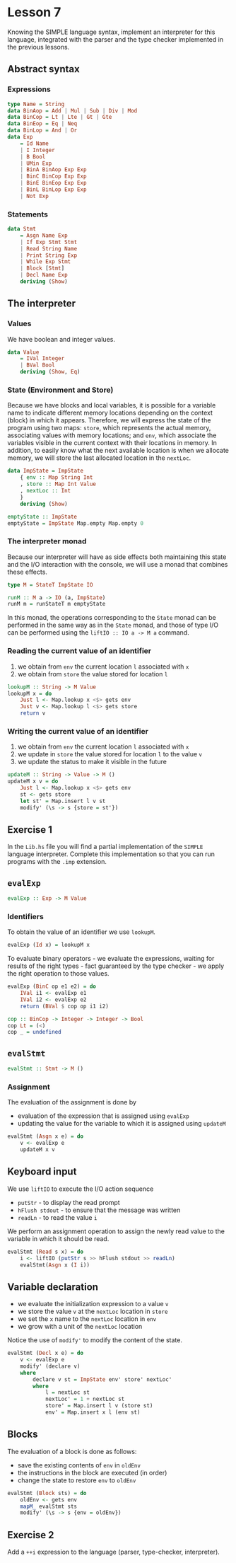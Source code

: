 # Lesson 7

Knowing the SIMPLE language syntax, implement an interpreter for this language, integrated with the parser and the type checker implemented in the previous lessons.

## Abstract syntax

### Expressions

```haskell
type Name = String
data BinAop = Add | Mul | Sub | Div | Mod
data BinCop = Lt | Lte | Gt | Gte
data BinEop = Eq | Neq
data BinLop = And | Or
data Exp
    = Id Name
    | I Integer
    | B Bool
    | UMin Exp
    | BinA BinAop Exp Exp
    | BinC BinCop Exp Exp
    | BinE BinEop Exp Exp
    | BinL BinLop Exp Exp
    | Not Exp
```

### Statements

```haskell
data Stmt
    = Asgn Name Exp
    | If Exp Stmt Stmt
    | Read String Name
    | Print String Exp
    | While Exp Stmt
    | Block [Stmt]
    | Decl Name Exp
    deriving (Show)
```

## The interpreter

### Values

We have boolean and integer values.

```haskell
data Value
    = IVal Integer
    | BVal Bool
    deriving (Show, Eq)
```

### State (Environment and Store)

Because we have blocks and local variables, it is possible for a variable name to indicate different memory locations depending on the context (block) in which it appears. Therefore, we will express the state of the program using two maps: `store`, which represents the actual memory, associating values with memory locations; and `env`, which associate the variables visible in the current context with their locations in memory. In addition, to easily know what the next available location is when we allocate memory, we will store the last allocated location in the `nextLoc`.

```haskell
data ImpState = ImpState
    { env :: Map String Int
    , store :: Map Int Value
    , nextLoc :: Int
    }
    deriving (Show)

emptyState :: ImpState
emptyState = ImpState Map.empty Map.empty 0
```

### The interpreter monad

Because our interpreter will have as side effects both maintaining this state and the I/O interaction with the console, we will use a monad that combines these effects.

```haskell
type M = StateT ImpState IO

runM :: M a -> IO (a, ImpState)
runM m = runStateT m emptyState
```

In this monad, the operations corresponding to the `State` monad can be performed in the same way as in the `State` monad, and those of type I/O can be performed using the `liftIO :: IO a -> M a` command.

### Reading the current value of an identifier

1. we obtain from `env` the current location `l` associated with `x`
2. we obtain from `store` the value stored for location `l`

```haskell
lookupM :: String -> M Value
lookupM x = do
    Just l <- Map.lookup x <$> gets env
    Just v <- Map.lookup l <$> gets store
    return v
```

### Writing the current value of an identifier

1. we obtain from `env` the current location `l` associated with `x`
2. we update in `store` the value stored for location `l` to the value `v`
3. we update the status to make it visible in the future

```haskell
updateM :: String -> Value -> M ()
updateM x v = do
    Just l <- Map.lookup x <$> gets env
    st <- gets store
    let st' = Map.insert l v st
    modify' (\s -> s {store = st'})
```

## Exercise 1

In the `Lib.hs` file you will find a partial implementation of the `SIMPLE` language interpreter. Complete this implementation so that you can run programs with the `.imp` extension.

## `evalExp`

```haskell
evalExp :: Exp -> M Value
```

### Identifiers

To obtain the value of an identifier we use `lookupM`.

```haskell
evalExp (Id x) = lookupM x
```

To evaluate binary operators - we evaluate the expressions, waiting for results of the right types - fact guaranteed by the type checker - we apply the right operation to those values.

```haskell
evalExp (BinC op e1 e2) = do
    IVal i1 <- evalExp e1
    IVal i2 <- evalExp e2
    return (BVal $ cop op i1 i2)

cop :: BinCop -> Integer -> Integer -> Bool
cop Lt = (<)
cop _ = undefined
```

## `evalStmt`

```haskell
evalStmt :: Stmt -> M ()
```

### Assignment

The evaluation of the assignment is done by

-   evaluation of the expression that is assigned using `evalExp`
-   updating the value for the variable to which it is assigned using
    `updateM`

```haskell
evalStmt (Asgn x e) = do
    v <- evalExp e
    updateM x v
```

## Keyboard input

We use `liftIO` to execute the I/O action sequence

-   `putStr` - to display the read prompt
-   `hFlush stdout` - to ensure that the message was written
-   `readLn` - to read the value `i`

We perform an assignment operation to assign the newly read value to the variable in which it should be read.

```haskell
evalStmt (Read s x) = do
    i <- liftIO (putStr s >> hFlush stdout >> readLn)
    evalStmt(Asgn x (I i))
```

## Variable declaration

-   we evaluate the initialization expression to a value `v`
-   we store the value `v` at the `nextLoc` location in `store`
-   we set the `x` name to the `nextLoc` location in `env`
-   we grow with a unit of the `nextLoc` location

Notice the use of `modify'` to modify the content of the state.

```haskell
evalStmt (Decl x e) = do
    v <- evalExp e
    modify' (declare v)
    where
        declare v st = ImpState env' store' nextLoc'
        where
            l = nextLoc st
            nextLoc' = 1 + nextLoc st
            store' = Map.insert l v (store st)
            env' = Map.insert x l (env st)
```

## Blocks

The evaluation of a block is done as follows:

-   save the existing contents of `env` in `oldEnv`
-   the instructions in the block are executed (in order)
-   change the state to restore `env` to `oldEnv`

```haskell
evalStmt (Block sts) = do
    oldEnv <- gets env
    mapM_ evalStmt sts
    modify' (\s -> s {env = oldEnv})
```

## Exercise 2

Add a `++i` expression to the language (parser, type-checker, interpreter).
